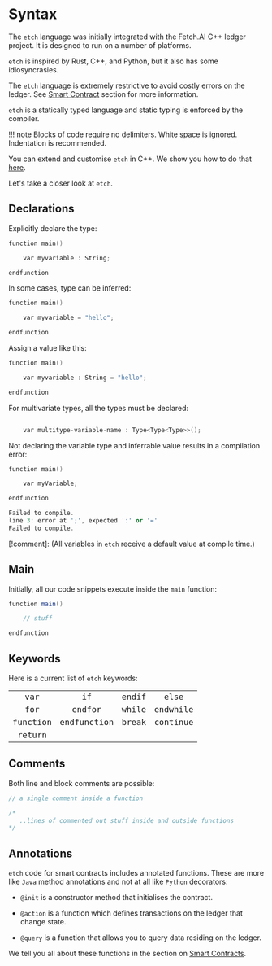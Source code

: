 <h1>Syntax</h1>

The `etch` language was initially integrated with the Fetch.AI C++ ledger project. It is designed to run on a number of platforms. 

`etch` is inspired by Rust, C++, and Python, but it also has some idiosyncrasies. 

The `etch` language is extremely restrictive to avoid costly errors on the ledger. See [Smart Contract](smart-contract-intro.md) section for more information. 

`etch` is a statically typed language and static typing is enforced by the compiler. 

!!! note
	Blocks of code require no delimiters. White space is ignored. Indentation is recommended.

You can extend and customise `etch` in C++. We show you how to do that [here](extending-etch.md).

Let's take a closer look at `etch`.


## Declarations

Explicitly declare the type:

``` c++
function main()

	var myvariable : String;

endfunction
```

In some cases, type can be inferred:

``` c++
function main()

    var myvariable = "hello";

endfunction
```

Assign a value like this:

``` c++
function main()

	var myvariable : String = "hello";

endfunction
```


For multivariate types, all the types must be declared:

``` c++

    var multitype-variable-name : Type<Type<Type>>();

```

Not declaring the variable type and inferrable value results in a compilation error:

``` c++
function main()

    var myVariable;

endfunction 

Failed to compile.
line 3: error at ';', expected ':' or '='
Failed to compile.
```

[!comment]: (All variables in `etch` receive a default value at compile time.)

## Main

Initially, all our code snippets execute inside the `main` function:

``` java
function main()

	// stuff

endfunction
```

## Keywords

Here is a current list of `etch` keywords:

<center>


<table align="center" style="font-family: monospace; font-size: 16px;">
    <tr>
        <td align="center">var</td>
        <td align="center">if</td>
        <td align="center">endif</td>
        <td align="center">else</td>
    </tr>
    <tr>
        <td align="center">for</td>
        <td align="center">endfor</td>
        <td align="center">while</td>
        <td align="center">endwhile</td>
    </tr>
    <tr>
        <td align="center">function</td>
        <td align="center">endfunction</td>
        <td align="center">break</td>
        <td align="center">continue</td>
    </tr>
    <tr>
        <td align="center">return</td>
        <td align="center"></td>
        <td align="center"></td>
        <td align="center"></td>
    </tr>
</table>


</center>

## Comments

Both line and block comments are possible:  

``` c++
// a single comment inside a function

/* 
   ..lines of commented out stuff inside and outside functions
*/
```


## Annotations

`etch` code for smart contracts includes annotated functions. These are more like `Java` method annotations and not at all like `Python` decorators:

* `@init` is a constructor method that initialises the contract.

* `@action` is a function which defines transactions on the ledger that change state.

* `@query` is a function that allows you to query data residing on the ledger.



We tell you all about these functions in the section on [Smart Contracts](smart-contract-intro.md).


<br/>
